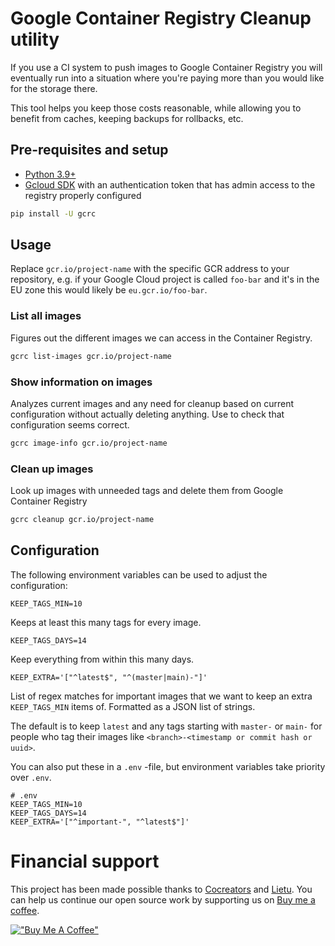 # Google Container Registry Cleanup utility

If you use a CI system to push images to Google Container Registry you will eventually run into a situation where you're paying more than you would like for the storage there.

This tool helps you keep those costs reasonable, while allowing you to benefit from caches, keeping backups for rollbacks, etc.

## Pre-requisites and setup

- [Python 3.9+](https://www.python.org/downloads/)
- [Gcloud SDK](https://cloud.google.com/sdk/docs/install) with an authentication token that has admin access to the registry properly configured

```bash
pip install -U gcrc
```

## Usage

Replace `gcr.io/project-name` with the specific GCR address to your repository, e.g. if your Google Cloud project is called `foo-bar` and it's in the EU zone this would likely be `eu.gcr.io/foo-bar`.

### List all images

Figures out the different images we can access in the Container Registry.

```bash
gcrc list-images gcr.io/project-name
```

### Show information on images

Analyzes current images and any need for cleanup based on current configuration without actually deleting anything. Use to check that configuration seems correct.

```bash
gcrc image-info gcr.io/project-name
```

### Clean up images

Look up images with unneeded tags and delete them from Google Container Registry

```bash
gcrc cleanup gcr.io/project-name
```

## Configuration

The following environment variables can be used to adjust the configuration:

```
KEEP_TAGS_MIN=10
```

Keeps at least this many tags for every image.

```
KEEP_TAGS_DAYS=14
```

Keep everything from within this many days.

```
KEEP_EXTRA='["^latest$", "^(master|main)-"]'
```

List of regex matches for important images that we want to keep an extra `KEEP_TAGS_MIN` items of. Formatted as a JSON list of strings.

The default is to keep `latest` and any tags starting with `master-` or `main-` for people who tag their images like `<branch>-<timestamp or commit hash or uuid>`.

You can also put these in a `.env` -file, but environment variables take priority over `.env`.

```
# .env
KEEP_TAGS_MIN=10
KEEP_TAGS_DAYS=14
KEEP_EXTRA='["^important-", "^latest$"]'
```

# Financial support

This project has been made possible thanks to [Cocreators](https://cocreators.ee) and [Lietu](https://lietu.net). You can help us continue our open source work by supporting us on [Buy me a coffee](https://www.buymeacoffee.com/cocreators).

[!["Buy Me A Coffee"](https://www.buymeacoffee.com/assets/img/custom_images/orange_img.png)](https://www.buymeacoffee.com/cocreators)
